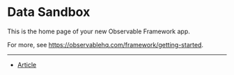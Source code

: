# Data Sandbox

This is the home page of your new Observable Framework app.

For more, see <https://observablehq.com/framework/getting-started>.

<hr/>

<ul>
    <li>
        <a href="/article">Article</a>
    </li>
</ul>
